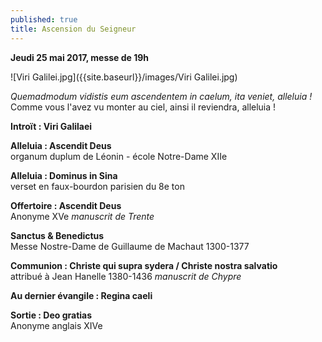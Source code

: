 ```yaml
---
published: true
title: Ascension du Seigneur
---
```

**Jeudi 25 mai 2017, messe de 19h**  

![Viri Galilei.jpg]({{site.baseurl}}/images/Viri Galilei.jpg)

*Quemadmodum vidistis eum ascendentem in caelum, ita veniet, alleluia !*  
Comme vous l'avez vu monter au ciel, ainsi il reviendra, alleluia !

**Introït : Viri Galilaei**  

**Alleluia : Ascendit Deus**  
organum duplum de Léonin - école Notre-Dame XIIe

**Alleluia : Dominus in Sina**  
verset en faux-bourdon parisien du 8e ton

**Offertoire : Ascendit Deus**  
Anonyme XVe *manuscrit de Trente*  

**Sanctus & Benedictus**  
Messe Nostre-Dame de Guillaume de Machaut 1300-1377

**Communion : Christe qui supra sydera / Christe nostra salvatio**  
attribué à Jean Hanelle 1380-1436 *manuscrit de Chypre*

**Au dernier évangile : Regina caeli**

**Sortie : Deo gratias**  
Anonyme anglais XIVe
